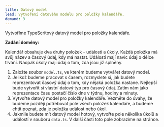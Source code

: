 ```yaml
---
title: Datový model
lead: Vytvoření datového modelu pro položky kalendáře.
demand: 3
---
```


Vytvoříme TypeScritový datový model pro položky kalendáře.

**Zadání domény:**

Kalendář obsahuje dva druhy položek - události a úkoly. Každá položka má svůj název a časový údaj, kdy má nastat. Události mají navíc údaj o délce trvání. Naopak úkoly mají údaj o tom, zda jsou již splněny.

1.  Založte soubor `model.ts`, ve kterém budeme vytvářet datový model.
1.  Jelikož budeme pracovat s časem, rozmyslete si, jak budete reprezentovat časový údaj o tom, kdy nějaká položka nastane. Nejlepší bude vytvořit si vlastní datový typ pro časový údaj. Zatím nám jako reprezentace času postačí číslo dne v týdnu, hodiny a minuty.
1.  Vytvořte datový model pro položky kalendáře. Vezměte do úvahy, že budeme později potřebovat pole všech položek kalendáře, a budeme chtít poznat, zda je položka událost nebo úkol.
1.  Jakmile budete mít datový model hotový, vytvořte pole několika úkolů a událostí v souboru `data.ts`. V další části toto pole zobrazíme na stránce.

